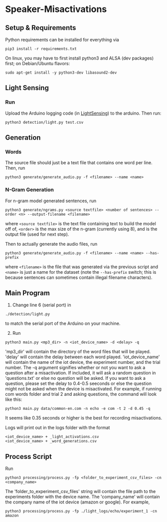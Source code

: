 # Speaker-Misactivations
## Setup & Requirements
Python requirements can be installed for everything via
```shell
pip3 install -r requirements.txt
```

On linux, you may have to first install python3 and ALSA (dev packages) first; on Debian/Ubuntu flavors:
```shell
sudo apt-get install -y python3-dev libasound2-dev
```

## Light Sensing
### Run
Upload the Arduino logging code (in [LightSensing](LightSensing)) to the arduino. Then run:
```shell
python3 detection/light.py test.csv
```

## Generation
### Words
The source file should just be a text file that contains one word per line. Then, run
```shell
python3 generate/generate_audio.py -f <filename> --name <name>
```

### N-Gram Generation
For n-gram model generated sentences, run
```shell
python3 generate/ngrams.py <source textfile> <number of sentences> --order <n> --output-filename <filename>
```
where `<source textfile>` is the text file containing text to build the model off of, `<order>` is the max size of the n-gram (currently using 8), and <filename> is the output file (used for next step). 

Then to actually generate the audio files, run 
```shell
python3 generate/generate_audio.py -f <filename> --name <name> --has-prefix
```
where `<filename>` is the file that was generated via the previous script and `<name>` is just a name for the dataset (note the `--has-prefix` switch; this is because sentences can sometimes contain illegal filename characters).


## Main Program
1. Change line 6 (serial port) in
```shell
./detection/light.py
```
to match the serial port of the Arduino on your machine. 

2. Run
```shell
python3 main.py <mp3_dir> -n <iot_device_name> -d <delay> -q
```

'mp3_dir' will contain the directory of the word files that will be played. 'delay' will contain the delay between each word played. 'iot_device_name' will contain the name of the iot device, the experiment number, and the trial number. The -q argument signifies whether or not you want to ask a question after a misactivation. If included, it will ask a random question in 'questions.txt' or else no question will be asked. If you want to ask a question, please set the delay to 0.4-0.5 seeconds or else the question might not be asked when the device is misactivated. For example, if running com words folder and trial 2 and asking questions, the command will look like this:

```shell
python3 main.py data/common-en.com -n echo -e com -t 2 -d 0.45 -q
```
It seems like 0.35 seconds or higher is the best for recording misactivations. 

Logs will print out in the logs folder with the format
```shell
<iot_device_name> + _light_activations.csv
<iot_device_name> + _word_generations.csv
```

## Process Script
Run 
```shell
python3 processing/process.py -fp <folder_to_experiment_csv_files> -cn <company_name>
```

The 'folder_to_experiment_csv_files' string will contain the file path to the experiments folder with the device name. The 'company_name' will contain the company name of the iot device (amazon or google). For example,
```shell
python3 processing/process.py -fp ./light_logs/echo/experiment_1 -cn amazon
```
